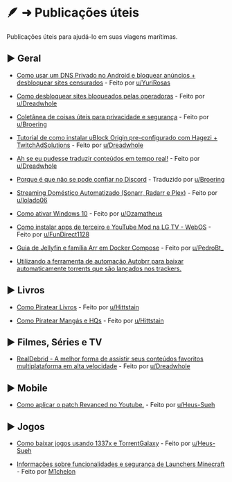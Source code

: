 # 🪶 ➜ Publicações úteis

Publicações úteis para ajudá-lo em suas viagens marítimas.

## ► Geral

- [Como usar um DNS Privado no Android e bloquear anúncios + desbloquear sites censurados](https://undelete.pullpush.io/r/pirataria/comments/1ip6236/como_trocar_o_dns_no_windows_e_android/) - Feito por [u/YuriRosas](https://www.reddit.com/user/YuriRosas/)

- [Como desbloquear sites bloqueados pelas operadoras](https://phtn.app/post/lemmy.dbzer0.com/146129) - Feito por [u/Dreadwhole](https://phtn.app/u/Dreadwhole@lemmy.dbzer0.com)

- [Coletânea de coisas úteis para privacidade e segurança](util/coletanea-uteis-privacidade-seguranca.md) - Feito por [u/Broering](https://phtn.app/u/broering@lemmy.eco.br)

- [Tutorial de como instalar uBlock Origin pre-configurado com Hagezi + TwitchAdSolutions](https://phtn.app/post/lemmy.dbzer0.com/146206) - Feito por [u/Dreadwhole](https://phtn.app/u/Dreadwhole@lemmy.dbzer0.com)

- [Ah se eu pudesse traduzir conteúdos em tempo real!](https://phtn.app/post/lemmy.dbzer0.com/4186580) - Feito por [u/Dreadwhole](https://phtn.app/u/Dreadwhole@lemmy.dbzer0.com)

- [Porque é que não se pode confiar no Discord](outros/discord) - Traduzido por [u/Broering](https://phtn.app/u/broering@lemmy.eco.br)

- [Streaming Doméstico Automatizado (Sonarr, Radarr e Plex)](https://www.reddit.com/r/pirataria/s/xzkgWdj1E1) - Feito por [u/lolado06](https://www.reddit.com/user/lolado06/)

- [Como ativar Windows 10](https://www.reddit.com/r/pirataria/s/eaNUQ4V21B) - Feito por [u/Ozamatheus](https://www.reddit.com/u/Ozamatheus/s/dmrdBnmFz2)

- [Como instalar apps de terceiro e YouTube Mod na LG TV - WebOS](https://www.reddit.com/r/pirataria/s/RuZk6MrzMa) - Feito por [u/FunDirect1128](https://www.reddit.com/u/FunDirect1128/s/oGbRRue7ak)

- [Guia de Jellyfin e família Arr em Docker Compose](https://www.reddit.com/r/pirataria/s/xzkgWdj1E1) - Feito por [u/PedroBt_](https://www.reddit.com/u/PedroBt_/s/rSGbIvs3xw)

- [Utilizando a ferramenta de automação Autobrr para baixar automaticamente torrents que são lançados nos trackers.](https://copyrightbr.com/CFPpqO-yjNL)


## ► Livros

- [Como Piratear Livros](https://phtn.app/post/lemmy.dbzer0.com/1808349) - Feito por [u/Hittstain](https://www.reddit.com/user/Hittstain/)

- [Como Piratear Mangás e HQs](https://phtn.app/post/lemmy.dbzer0.com/1923254) - Feito por [u/Hittstain](https://www.reddit.com/user/Hittstain/)

## ► Filmes, Séries e TV

- [RealDebrid - A melhor forma de assistir seus conteúdos favoritos multiplataforma em alta velocidade](https://phtn.app/post/lemmy.dbzer0.com/1707503) - Feito por [u/Dreadwhole](https://phtn.app/u/Dreadwhole@lemmy.dbzer0.com)

## ► Mobile

- [Como aplicar o patch Revanced no Youtube.](https://phtn.app/post/lemmy.dbzer0.com/2897980) - Feito por [u/Heus-Sueh](https://phtn.app/u/Heus_Sueh@lemmy.dbzer0.com)

## ► Jogos

- [Como baixar jogos usando 1337x e TorrentGalaxy](https://phtn.app/post/lemmy.dbzer0.com/2903152) - Feito por [u/Heus-Sueh](https://phtn.app/u/Heus_Sueh@lemmy.dbzer0.com)

- [Informações sobre funcionalidades e segurança de Launchers Minecraft](https://www.reddit.com/r/pirataria/s/Uig8dZ3aKa) - Feito por [M1chelon](https://www.reddit.com/u/M1chelon/s/peQmTKM3UE) 
